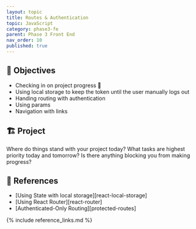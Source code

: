 ```yaml
---
layout: topic
title: Routes & Authentication
topic: JavaScript
category: phase3-fe
parent: Phase 3 Front End
nav_order: 10
published: true
---
```


## 🎯 Objectives

- Checking in on project progress 👀
- Using local storage to keep the token until the user manually logs out
- Handing routing with authentication
- Using params
- Navigation with links

## 🏗️ Project

Where do things stand with your project today? What tasks are highest priority today and tomorrow? Is there anything blocking you from making progress?

## 🔖 References

- [Using State with local storage][react-local-storage]
- [Using React Router][react-router]
- [Authenticated-Only Routing][protected-routes]

{% include reference_links.md %}
